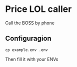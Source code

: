 # Price LOL caller

Call the BOSS by phone

## Configuragion

`cp example.env .env`

Then fill it with your ENVs


